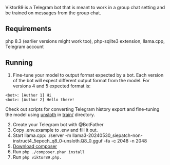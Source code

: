 Viktor89 is a Telegram bot that is meant to work in a group chat setting and be trained on messages from the group chat.

## Requirements

php 8.3 (earlier versions might work too), php-sqlite3 extension, llama.cpp, Telegram account

## Running
1. Fine-tune your model to output format expected by a bot. Each version of the bot will expect different output format from the model.
For versions 4 and 5 expected format is:

  ```
<bot>: [Author 1] Hi
<bot>: [Author 2] Hello there!
  ```

  Check out scripts for converting Telegram history export and fine-tuning the model using [unsloth](https://github.com/unslothai/unsloth) in [train/](https://github.com/perk11/viktor89/tree/main/train) directory.

2. Create your Telegram bot with @BotFather
3. Copy .env.example to .env and fill it out.
4. Start llama.cpp:  ./server -m llama3-20240530_siepatch-non-instruct4_5epoch_q8_0-unsloth.Q8_0.gguf -fa -c 2048 -n 2048
5. [Download composer](https://getcomposer.org/download/) 
6. Run `php ./composer.phar install`
7. Run `php viktor89.php.`
